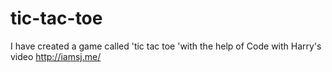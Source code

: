# tic-tac-toe
I have created a game called 'tic tac toe 'with the help of Code with Harry's video http://iamsj.me/ 
